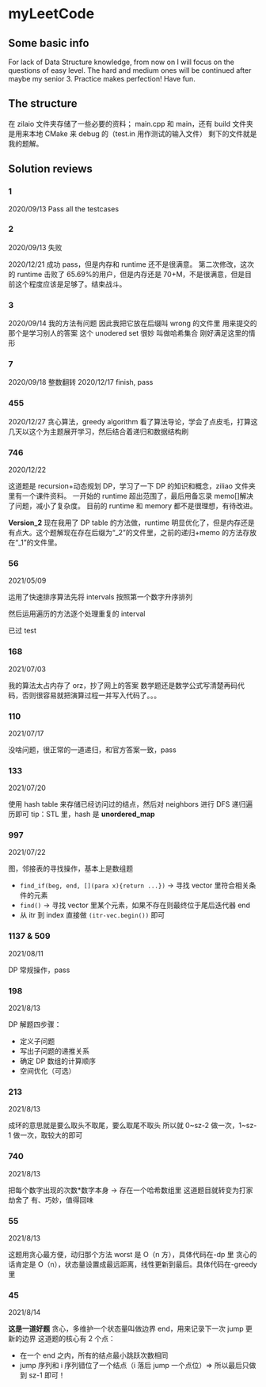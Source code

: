 # myLeetCode

## Some basic info

For lack of Data Structure knowledge, from now on I will focus on the questions of easy level. The hard and medium ones will be continued after maybe my senior 3. Practice makes perfection! Have fun.

## The structure

在 zilaio 文件夹存储了一些必要的资料；
main.cpp 和 main，还有 build 文件夹是用来本地 CMake 来 debug 的（test.in 用作测试的输入文件）
剩下的文件就是我的题解。

## Solution reviews

### 1

2020/09/13
Pass all the testcases

### 2

2020/09/13
失败

2020/12/21
成功 pass，但是内存和 runtime 还不是很满意。
第二次修改，这次的 runtime 击败了 65.69%的用户，但是内存还是 70+M，不是很满意，但是目前这个程度应该是足够了。结束战斗。

### 3

2020/09/14
我的方法有问题 因此我把它放在后缀叫 wrong 的文件里
用来提交的那个是学习别人的答案
这个 unodered set 很妙 叫做哈希集合 刚好满足这里的情形

### 7

2020/09/18
整数翻转
2020/12/17
finish, pass

### 455

2020/12/27
贪心算法，greedy algorithm
看了算法导论，学会了点皮毛，打算这几天以这个为主题展开学习，然后结合着递归和数据结构刷

### 746

2020/12/22

这道题是 recursion+动态规划 DP，学习了一下 DP 的知识和概念，ziliao 文件夹里有一个课件资料。
一开始的 runtime 超出范围了，最后用备忘录 memo[]解决了问题，减小了复杂度。
目前的 runtime 和 memory 都不是很理想，有待改进。

**Version_2** 现在我用了 DP table 的方法做，runtime 明显优化了，但是内存还是有点大。这个题解现在存在后缀为“\_2”的文件里，之前的递归+memo 的方法存放在“\_1”的文件里。

### 56

2021/05/09

运用了快速排序算法先将 intervals 按照第一个数字升序排列

然后运用遍历的方法逐个处理重复的 interval

已过 test

### 168

2021/07/03

我的算法太占内存了 orz，抄了网上的答案
数学题还是数学公式写清楚再码代码，否则很容易就把演算过程一并写入代码了。。。

### 110

2021/07/17

没啥问题，很正常的一道递归，和官方答案一致，pass

### 133

2021/07/20

使用 hash table 来存储已经访问过的结点，然后对 neighbors 进行 DFS 递归遍历即可
tip：STL 里，hash 是 **unordered_map**

### 997

2021/07/22

图，邻接表的寻找操作，基本上是数组题

- `find_if(beg, end, [](para x){return ...})` -> 寻找 vector 里符合相关条件的元素
- `find()` -> 寻找 vector 里某个元素，如果不存在则最终位于尾后迭代器 end
- 从 itr 到 index 直接做 `(itr-vec.begin())` 即可

### 1137 & 509

2021/08/11

DP 常规操作，pass

### 198

2021/8/13

DP 解题四步骤：

- 定义子问题
- 写出子问题的递推关系
- 确定 DP 数组的计算顺序
- 空间优化（可选）

### 213

2021/8/13

成环的意思就是要么取头不取尾，要么取尾不取头
所以就 0~sz-2 做一次，1~sz-1 做一次，取较大的即可

### 740

2021/8/13

把每个数字出现的次数\*数字本身 -> 存在一个哈希数组里
这道题目就转变为打家劫舍了
有、巧妙，值得回味

### 55

2021/8/13

这题用贪心最方便，动归那个方法 worst 是 O（n 方），具体代码在-dp 里
贪心的话肯定是 O（n），状态量设置成最远距离，线性更新到最后。具体代码在-greedy 里

### 45

2021/8/14

**这是一道好题**
贪心，多维护一个状态量叫做边界 end，用来记录下一次 jump 更新的边界
这道题的核心有 2 个点：

- 在一个 end 之内，所有的结点最小跳跃次数相同
- jump 序列和 i 序列错位了一个结点（i 落后 jump 一个点位）=> 所以最后只做到 sz-1 即可！
